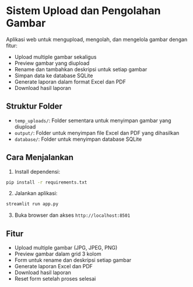 # Sistem Upload dan Pengolahan Gambar

Aplikasi web untuk mengupload, mengolah, dan mengelola gambar dengan fitur:
- Upload multiple gambar sekaligus
- Preview gambar yang diupload
- Rename dan tambahkan deskripsi untuk setiap gambar
- Simpan data ke database SQLite
- Generate laporan dalam format Excel dan PDF
- Download hasil laporan

## Struktur Folder
- `temp_uploads/`: Folder sementara untuk menyimpan gambar yang diupload
- `output/`: Folder untuk menyimpan file Excel dan PDF yang dihasilkan
- `database/`: Folder untuk menyimpan database SQLite

## Cara Menjalankan

1. Install dependensi:
```bash
pip install -r requirements.txt
```

2. Jalankan aplikasi:
```bash
streamlit run app.py
```

3. Buka browser dan akses `http://localhost:8501`

## Fitur
- Upload multiple gambar (JPG, JPEG, PNG)
- Preview gambar dalam grid 3 kolom
- Form untuk rename dan deskripsi setiap gambar
- Generate laporan Excel dan PDF
- Download hasil laporan
- Reset form setelah proses selesai 